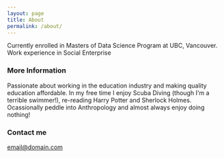 ```yaml
---
layout: page
title: About
permalink: /about/
---
```


Currently enrolled in Masters of Data Science Program at UBC, Vancouver. 
Work experience in Social Enterprise

### More Information

Passionate about working in the education industry and making quality education affordable.
In my free time I enjoy Scuba Diving (though I'm a terrible swimmer!), re-reading Harry Potter and Sherlock Holmes. Ocassionally peddle into Anthropology and almost always enjoy doing nothing!

### Contact me

[email@domain.com](mailto:aakanksha023@gmail.com)